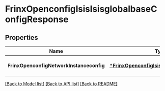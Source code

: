 # FrinxOpenconfigIsisIsisglobalbaseConfigResponse

## Properties
Name | Type | Description | Notes
------------ | ------------- | ------------- | -------------
**FrinxOpenconfigNetworkInstanceconfig** | [***FrinxOpenconfigIsisIsisglobalbaseConfig**](frinx.openconfig.isis.isisglobalbase.Config.md) |  | [optional] [default to null]

[[Back to Model list]](../README.md#documentation-for-models) [[Back to API list]](../README.md#documentation-for-api-endpoints) [[Back to README]](../README.md)


